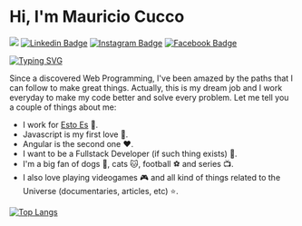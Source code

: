 # Hi, I'm Mauricio Cucco

![](https://cdn.hackernoon.com/images/ckxz-5-f-75-v-00-z-00-as-638-qw-6-ofc.jpg)
[![Linkedin Badge](https://img.shields.io/badge/-LinkedIn-0e76a8?style=flat-square&logo=linkedin&logoColor=white)](https://www.linkedin.com/in/mauriciocucco/)
[![Instagram Badge](https://img.shields.io/badge/-Instagram-e4405f?style=flat-square&logo=instagram&logoColor=white)](https://www.instagram.com/mauricucco/)
[![Facebook Badge](https://img.shields.io/badge/-Facebook-2734f0?style=flat-square&logo=facebook&logoColor=white)](https://www.facebook.com/mauricucco/)

[![Typing SVG](https://readme-typing-svg.herokuapp.com?font=Roboto&size=24&duration=6500&color=8705F7&lines=Nice+to+meet+you!;I'm+an+Argentinian+Web+Programmer)](https://git.io/typing-svg)

Since a discovered Web Programming, I've been amazed by the paths that I can follow to make great things. Actually, this is my dream job and I work everyday to make my code better and solve every problem. Let me tell you a couple of things about me:

- I work for [Esto Es](https://www.estoes.me/) :rocket:.
- Javascript is my first love :yellow_heart:.
- Angular is the second one :heart:.
- I want to be a Fullstack Developer (if such thing exists) :muscle:.
- I'm a big fan of dogs :dog:, cats :cat:, football :soccer: and series :tv:.
- I also love playing videogames :video_game: and all kind of things related to the Universe (documentaries, articles, etc) :star:.

[![Top Langs](https://github-readme-stats.vercel.app/api/top-langs/?username=mauriciocucco&layout=compact)](https://github.com/mauriciocucco/github-readme-stats)
